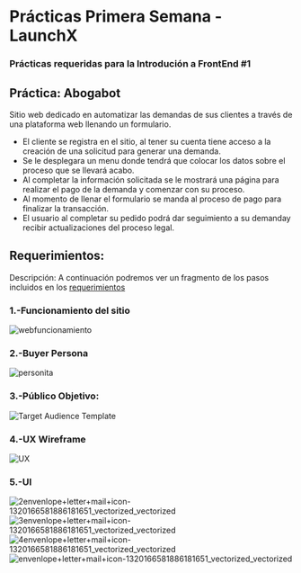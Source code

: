 # Prácticas Primera Semana - LaunchX
### Prácticas requeridas para la Introdución a FrontEnd #1

## Práctica: Abogabot
Sitio web dedicado en automatizar las demandas de sus clientes a través de una plataforma web llenando un formulario. 
  - El cliente se registra en el sitio, al tener su cuenta tiene acceso a la creación de una solicitud para generar una demanda.
  - Se le desplegara un menu donde tendrá que colocar los datos sobre el proceso que se llevará acabo. 
  - Al completar la información solicitada se le mostrará una página para realizar el pago de la demanda y comenzar con su proceso. 
  - Al momento de llenar el formulario se manda al proceso de pago para finalizar la transacción. 
  - El usuario al completar su pedido podrá dar seguimiento a su demanday recibir actualizaciones del proceso legal.

## Requerimientos:
Descripción: A continuación podremos ver un fragmento de los pasos incluidos en los [requerimientos](https://github.com/theconker64/FrontEnd-Mision/blob/main/Practica%201/1%20-%20Requerimientos.doc)

### 1.-Funcionamiento del sitio
![webfuncionamiento](https://user-images.githubusercontent.com/73414537/156703897-5bd39c1b-9364-4fe3-8dfe-f6e3dea6312a.png)

### 2.-Buyer Persona
![personita](https://user-images.githubusercontent.com/73414537/156704929-ccbadf76-2a40-41fb-8e4e-a26a1a6a33ba.png)

### 3.-Público Objetivo:
![Target Audience Template](https://user-images.githubusercontent.com/73414537/156704957-44fdf167-110b-435b-9472-a27d88bf1ce2.jpg)


### 4.-UX Wireframe
![UX](https://user-images.githubusercontent.com/73414537/156706188-ee986502-bbda-4fd8-962d-c9f6af2e9480.png)


### 5.-UI
![2envenlope+letter+mail+icon-1320166581886181651_vectorized_vectorized](https://user-images.githubusercontent.com/73414537/156705024-e03f6a51-21c2-4f07-bb43-305a0cba4c54.png)
![3envenlope+letter+mail+icon-1320166581886181651_vectorized_vectorized](https://user-images.githubusercontent.com/73414537/156705028-5e9187a8-eef0-4b4b-9241-9791a4b431d1.png)
![4envenlope+letter+mail+icon-1320166581886181651_vectorized_vectorized](https://user-images.githubusercontent.com/73414537/156705032-2131a992-4300-49a4-8dfa-ddc98fe28afa.png)
![envenlope+letter+mail+icon-1320166581886181651_vectorized_vectorized](https://user-images.githubusercontent.com/73414537/156705042-8d402b75-2983-4d43-a3c0-231d5613ec30.png)
